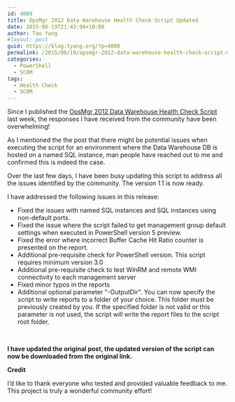 ```yaml
---
id: 4009
title: OpsMgr 2012 Data Warehouse Health Check Script Updated
date: 2015-06-19T21:43:04+10:00
author: Tao Yang
#layout: post
guid: https://blog.tyang.org/?p=4009
permalink: /2015/06/19/opsmgr-2012-data-warehouse-health-check-script-updated/
categories:
  - PowerShell
  - SCOM
tags:
  - Health Check
  - SCOM
---
```

Since I published the <a href="https://blog.tyang.org/2015/06/11/opsmgr-2012-data-warehouse-health-check-script/" target="_blank">OpsMgr 2012 Data Warehouse Health Check Script</a> last week, the responses I have received from the community have been overwhelming!

As I mentioned the the post that there might be potential issues when executing the script for an environment where the Data Warehouse DB is hosted on a named SQL instance, man people have reached out to me and confirmed this is indeed the case.

Over the last few days, I have been busy updating this script to address all the issues identified by the community. The version 1.1 is now ready.

I have addressed the following issues in this release:
<ul>
	<li>Fixed the issues with named SQL instances and SQL instances using non-default ports.</li>
	<li>Fixed the issue where the script failed to get management group default settings when executed in PowerShell version 5 preview.</li>
	<li>Fixed the error where incorrect Buffer Cache Hit Ratio counter is presented on the report.</li>
	<li>Additional pre-requisite check for PowerShell version. This script requires minimum version 3.0</li>
	<li>Additional pre-requisite check to test WinRM and remote WMI connectivity to each management server</li>
	<li>Fixed minor typos in the reports</li>
	<li>Additional optional parameter "-OutputDir". You can now specify the script to write reports to a folder of your choice. This folder must be previously created by you. If the specified folder is not valid or this parameter is not used, the script will write the report files to the script root folder.</li>
</ul>
&nbsp;

<strong>I have updated the original post, the updated version of the script can now be downloaded from the original link.</strong>

<strong>Credit</strong>

I’d like to thank everyone who tested and provided valuable feedback to me. This project is truly a wonderful community effort!